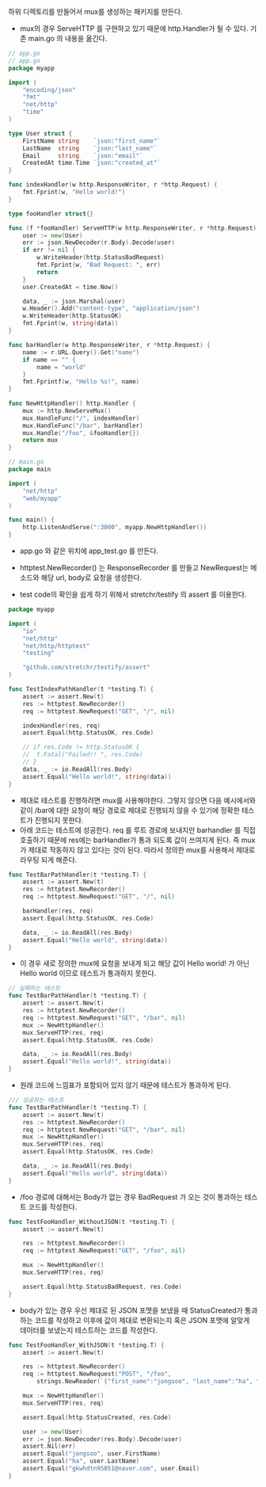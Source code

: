 하위 디렉토리를 만들어서 mux를 생성하는 패키지를 만든다.
- mux의 경우 ServeHTTP 를 구현하고 있기 때문에 http.Handler가 될 수 있다.
기존 main.go 의 내용을 옮긴다.

```go
// app.go
// app.go
package myapp

import (
	"encoding/json"
	"fmt"
	"net/http"
	"time"
)

type User struct {
	FirstName string    `json:"first_name"`
	LastName  string    `json:"last_name"`
	Email     string    `json:"email"`
	CreatedAt time.Time `json:"created_at"`
}

func indexHandler(w http.ResponseWriter, r *http.Request) {
	fmt.Fprint(w, "Hello world!")
}

type fooHandler struct{}

func (f *fooHandler) ServeHTTP(w http.ResponseWriter, r *http.Request) {
	user := new(User)
	err := json.NewDecoder(r.Body).Decode(user)
	if err != nil {
		w.WriteHeader(http.StatusBadRequest)
		fmt.Fprint(w, "Bad Request: ", err)
		return
	}
	user.CreatedAt = time.Now()

	data, _ := json.Marshal(user)
	w.Header().Add("content-type", "application/json")
	w.WriteHeader(http.StatusOK)
	fmt.Fprint(w, string(data))
}

func barHandler(w http.ResponseWriter, r *http.Request) {
	name := r.URL.Query().Get("name")
	if name == "" {
		name = "world"
	}
	fmt.Fprintf(w, "Hello %s!", name)
}

func NewHttpHandler() http.Handler {
	mux := http.NewServeMux()
	mux.HandleFunc("/", indexHandler)
	mux.HandleFunc("/bar", barHandler)
	mux.Handle("/foo", &fooHandler{})
	return mux
}

```

```go
// main.go
package main

import (
	"net/http"
	"web/myapp"
)

func main() {
	http.ListenAndServe(":3000", myapp.NewHttpHandler())
}

```

- app.go 와 같은 위치에 app_test.go 를 만든다.

- httptest.NewRecorder() 는 ResponseRecorder 를 만들고 NewRequest는 메소드와 해당 url, body로 요청을 생성한다. 

- test code의 확인을 쉽게 하기 위해서 stretchr/testify 의 assert 를 이용한다. 

```go
package myapp

import (
	"io"
	"net/http"
	"net/http/httptest"
	"testing"

	"github.com/stretchr/testify/assert"
)

func TestIndexPathHandler(t *testing.T) {
	assert := assert.New(t)
	res := httptest.NewRecorder()
	req := httptest.NewRequest("GET", "/", nil)

	indexHandler(res, req)
	assert.Equal(http.StatusOK, res.Code)

	// if res.Code != http.StatusOK {
	// 	t.Fatal("Failed!! ", res.Code)
	// }
	data, _ := io.ReadAll(res.Body)
	assert.Equal("Hello world!", string(data))
}
```

- 제대로 테스트를 진행하려면 mux를 사용해야한다. 그렇지 않으면 다음 예시에서와 같이 /bar에 대한 요청이 해당 경로로 제대로 진행되지 않을 수 있기에 정확한 테스트가 진행되지 못한다.
- 아래 코드는 테스트에 성공한다. req 를 루트 경로에 보내지만 barhandler 를 직접 호출하기 때문에 res에는 barHandler가 통과 되도록 값이 쓰여지게 된다. 즉 mux가 제대로 작동하지 않고 있다는 것이 된다. 따라서 정의한 mux를 사용해서 제대로 라우팅 되게 해준다. 
```go
func TestBarPathHandler(t *testing.T) {
	assert := assert.New(t)
	res := httptest.NewRecorder()
	req := httptest.NewRequest("GET", "/", nil)

	barHandler(res, req)
	assert.Equal(http.StatusOK, res.Code)

	data, _ := io.ReadAll(res.Body)
	assert.Equal("Hello world", string(data))
}

```

- 이 경우 새로 정의한 mux에 요청을 보내게 되고 해당 값이 Hello world! 가 아닌 Hello world 이므로 테스트가 통과하지 못한다.
```go
// 실패하는 테스트
func TestBarPathHandler(t *testing.T) {
	assert := assert.New(t)
	res := httptest.NewRecorder()
	req := httptest.NewRequest("GET", "/bar", nil)
	mux := NewHttpHandler()
	mux.ServeHTTP(res, req)
	assert.Equal(http.StatusOK, res.Code)

	data, _ := io.ReadAll(res.Body)
	assert.Equal("Hello world!", string(data))
}
```

- 원래 코드에 느낌표가 포함되어 있지 않기 때문에 테스트가 통과하게 된다.
```go
/// 성공하는 테스트
func TestBarPathHandler(t *testing.T) {
	assert := assert.New(t)
	res := httptest.NewRecorder()
	req := httptest.NewRequest("GET", "/bar", nil)
	mux := NewHttpHandler()
	mux.ServeHTTP(res, req)
	assert.Equal(http.StatusOK, res.Code)

	data, _ := io.ReadAll(res.Body)
	assert.Equal("Hello world", string(data))
}

```

- /foo 경로에 대해서는 Body가 없는 경우 BadRequest 가 오는 것이 통과하는 테스트 코드를 작성한다. 
```go
func TestFooHandler_WithoutJSON(t *testing.T) {
	assert := assert.New(t)

	res := httptest.NewRecorder()
	req := httptest.NewRequest("GET", "/foo", nil)

	mux := NewHttpHandler()
	mux.ServeHTTP(res, req)

	assert.Equal(http.StatusBadRequest, res.Code)
}
```

- body가 있는 경우 우선 제대로 된 JSON 포맷을 보냈을 때 StatusCreated가 통과하는 코드를 작성하고 이후에 값이 제대로 변환되는지 혹은 JSON 포맷에 알맞게 데이터를 보냈는지 테스트하는 코드를 작성한다. 
```go
func TestFooHandler_WithJSON(t *testing.T) {
	assert := assert.New(t)

	res := httptest.NewRecorder()
	req := httptest.NewRequest("POST", "/foo",
		strings.NewReader(`{"first_name":"jongsoo", "last_name":"ha", "email": "gkwhdtn95051@naver.com"}`))

	mux := NewHttpHandler()
	mux.ServeHTTP(res, req)

	assert.Equal(http.StatusCreated, res.Code)

	user := new(User)
	err := json.NewDecoder(res.Body).Decode(user)
	assert.Nil(err)
	assert.Equal("jongsoo", user.FirstName)
	assert.Equal("ha", user.LastName)
	assert.Equal("gkwhdtn95051@naver.com", user.Email)
}

```

